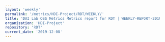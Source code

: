 ```yaml
---
layout: 'weekly'
permalink: '/metrics/HDI-Project/RDT/WEEKLY/'
title: 'DAI Lab OSS Metrics Metrics report for RDT | WEEKLY-REPORT-2019-12-08'
organization: 'HDI-Project'
repository: 'RDT'
current_date: '2019-12-08'
---
```


